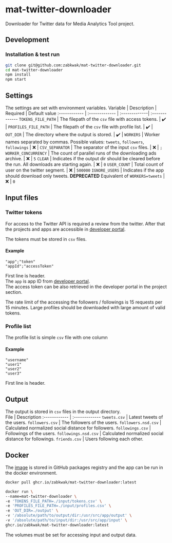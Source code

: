 # mat-twitter-downloader
Downloader for Twitter data for Media Analytics Tool project.

## Development
### Installation & test run
```bash
git clone git@github.com:zabkwak/mat-twitter-downloader.git
cd mat-twitter-downloader
npm install
npm start
```
## Settings
The settings are set with environment variables. 
Variable | Description | Required | Default value
:------------ | :------------- | :-------------| :-------------
`TOKENS_FILE_PATH` | The filepath of the `csv` file with access tokens. | :heavy_check_mark: | 
`PROFILES_FILE_PATH` | The filepath of the `csv` file with profile list. | :heavy_check_mark: | 
`OUT_DIR` | The directory where the output is stored. | :heavy_check_mark: | 
`WORKERS` | Worker names separated by commas. Possible values: `tweets`, `followers`, `followings` | :x: |
`CSV_SEPARATOR` | The separator of the input `csv` files. | :x: | `;`
`WORKER_CONCURRENCY` | The count of parallel runs of the downloading ads archive. | :x: | `5`
`CLEAR` | Indicates if the output dir should be cleared before the run. All downloads are starting again. | :x: | `0`
`USER_COUNT` | Total count of user on the twitter segment. | :x: | `500000`
`IGNORE_USERS` | Indicates if the app should download only tweets. **DEPRECATED** Equivalent of `WORKERS=tweets` | :x: | `0`

## Input files
### Twitter tokens
For access to the Twitter API is required a review from the twitter. After that the projects and apps are accessible in [developer portal](https://developer.twitter.com/en/portal/dashboard). 

The tokens must be stored in `csv` files. 
#### Example
```csv
"app";"token"
"appId";"accessToken"
```
First line is header.  
The `app` is app ID from [developer portal](https://developer.twitter.com/en/portal/dashboard).  
The access token can be also retrieved in the developer portal in the project section.

The rate limit of the accessing the followers / followings is 15 requests per 15 minutes. Large profiles should be downloaded with large amount of valid tokens.

### Profile list
The profile list is simple `csv` file with one column
#### Example
```csv
"username"
"user1"
"user2"
"user3"
```
First line is header.  

## Output
The output is stored in `csv` files in the output directory.  
File | Description
:------------ | :-------------
`tweets.csv` | Latest tweets of the users.
`followers.csv` | The followers of the users.
`followers.nsd.csv` | Calculated normalized social distance for followers.
`followings.csv` | Followings of the users.
`followings.nsd.csv` | Calculated normalized social distance for followings.
`friends.csv` | Users following each other.

## Docker
The [image](https://github.com/zabkwak/mat-twitter-downloader/pkgs/container/mat-twitter-downloader) is stored in GitHub packages registry and the app can be run in the docker environment.
```bash
docker pull ghcr.io/zabkwak/mat-twitter-downloader:latest
```

```bash
docker run \
--name=mat-twitter-downloader \
-e 'TOKENS_FILE_PATH=./input/tokens.csv' \
-e 'PROFILES_FILE_PATH=./input/profiles.csv' \
-e 'OUT_DIR=./output' \
-v '/absolute/path/to/output/dir:/usr/src/app/output' \
-v '/absolute/path/to/input/dir:/usr/src/app/input' \
ghcr.io/zabkwak/mat-twitter-downloader:latest  
```
The volumes must be set for accessing input and output data.
